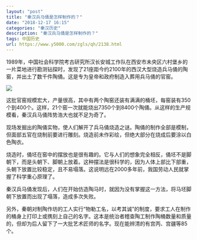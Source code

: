 ```yaml
---
layout: "post"
title: "秦汉兵马俑是怎样制作的？"
date: "2018-12-17 16:15"
categories: "秦汉历史"
description: "秦汉兵马俑是怎样制作的？"
tags: 中国历史
url: https://www.y5000.com/zgls/qh/2138.html
---
```






1989年，中国社会科学院考古研究所汉长安城工作队在西安市未央区六村堡乡的一片菜地进行勘测钻探时，发现了21座距今约2100年的西汉大型烧造兵马俑的陶窑，并出土了数千件陶俑。这是专为皇帝和政府制造入葬用兵马俑的官窑。

[![](https://img.y5000.com/uploads/allimg/150822/4-150R2152124B4.jpg)](https://www.y5000.com)

这批官窑规模宏大，产量很高，其中有两个陶窑还装有满满的桶坯，每窑装有350个到400个。这样，21个窑一次就能烧出7350个到8400个陶俑。从这样的生产规模看，秦汉兵马俑阵势浩大也就不足为奇了。

现场发掘出的陶俑实物，使人们解开了兵马俑烧造之谜。陶俑的制作全部是模制，但面部五官在烧制前要进行雕刻。烧造前未作彩绘，但绝大部分在烧成后要涂以白色陶衣。

烧造时，俑坯在窑中的摆放也是很有趣的。它与人们的想象完全相反，俑坯不是脚朝下，而是头朝下、脚朝上放着。这种摆法是很科学的，因为人体上部比下部重，头朝下放置比较稳定，且不易塌落。这说明远在2000多年前，我国劳动人民就掌握了科学重心原理了。

秦汉兵马俑发现后，人们在开始仿造陶马时，就因为没有掌握这一方法，将马坯脚朝下放置而出现了塌落，造成多次失败。

另外，秦朝对制陶作坊的工人实行“物勒工名，以考其诚”的制度，要求工人在制作的桶身上打印上或携刻上自己的名字。这本是统治者稽查陶工制作陶桶数量和质量的，但却为后人留下了一大批艺术匠师的名字。现在能辨清的有宫丙、宫疆等85个。
